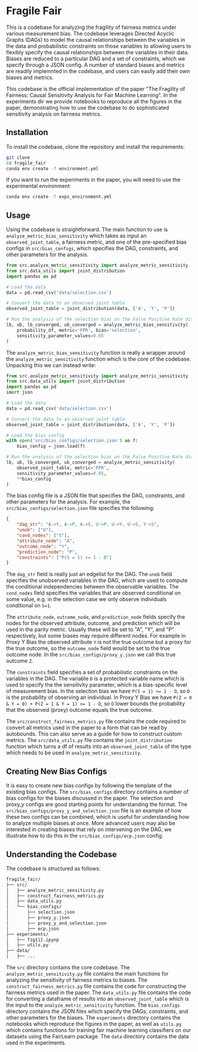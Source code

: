 # Fragile Fair

This is a codebase for analyzing the fragility of fairness metrics under various measurement bias. The codebase leverages Directed Acyclic Graphs (DAGs) to model the causal relationships between the variables in the data and probabilistic constraints on those variables to allowing users to flexibly specify the causal relationships between the variables in their data. Biases are reduced to a particular DAG and a set of constraints, which we specify through a JSON config. A number of standard biases and metrics are readily implemnted in the codebase, and users can easily add their own biases and metrics.

This codebase is the official implementation of the paper "The Fragility of Fairness: Causal Sensitivity Analysis for Fair Machine Learning". In the experiments dir we provide notebooks to reproduce all the figures in the paper, demonstrating how to use the codebase to do sophisticated sensitivity analysis on fairness metrics.

## Installation

To install the codebase, clone the repository and install the requirements:

```bash 
git clone
cd fragile_fair
conda env create -f environment.yml
```

If you want to run the experiments in the paper, you will need to use the experimental environment:

```bash
conda env create -f exps_environment.yml
```

## Usage

Using the codebase is straightforward. The main function to use is `analyze_metric_bias_sensitivity` which takes as input an `observed_joint_table`, a fairness metric, and one of the pre-specified bias configs in `src/bias_configs`, which specifies the DAG, constraints, and other parameters for the analysis.

```python
from src.analyze_metric_sensitivity import analyze_metric_sensitivity
from src.data_utils import joint_distribution
import pandas as pd

# Load the data
data = pd.read_csv('data/selection.csv')

# Convert the data to an observed joint table
observed_joint_table = joint_distribution(data, ['A', 'Y', 'P'])

# Run the analysis of the selection bias on the False Positive Rate disparity metric
lb, ub, lb_converged, ub_converged = analyze_metric_bias_sensitivity(
    probability_df, metric='FPR', bias='selection', 
    sensitivity_parameter_values=0.05
)
```

The `analyze_metric_bias_sensitivity` function is really a wrapper around the `analyze_metric_sensitivity` function which is the core of the codebase. Unpacking this we can instead write:

```python
from src.analyze_metric_sensitivity import analyze_metric_sensitivity
from src.data_utils import joint_distribution
import pandas as pd
imort json

# Load the data
data = pd.read_csv('data/selection.csv')

# Convert the data to an observed joint table
observed_joint_table = joint_distribution(data, ['A', 'Y', 'P'])

# Load the bias config
with open('src/bias_configs/selection.json') as f:
    bias_config = json.load(f)

# Run the analysis of the selection bias on the False Positive Rate disparity metric
lb, ub, lb_converged, ub_converged = analyze_metric_sensitivity(
    observed_joint_table, metric='FPR', 
    sensitivity_parameter_values=0.05, 
    **bias_config
)
```

The bias config file is a JSON file that specifies the DAG, constraints, and other parameters for the analysis. For example, the `src/bias_configs/selection.json` file specifies the following:

```json
{
    "dag_str": "A->Y, A->P, A->S, U->P, U->Y, U->S, Y->S",
    "unob": ["U"],
    "cond_nodes": ["S"],
    "attribute_node": "A",
    "outcome_node": "Y",
    "prediction_node": "P",
    "constraints": ["P(S = 1) >= 1 - D"]
}
```

The `dag_str` field is really just an edgelist for the DAG. The `unob` field specifies the unobserved variables in the DAG, which are used to compute the conditional independencies between the observable variables. The `cond_nodes` field specifies the variables that are observed conditional on some value, e.g. in the selection case we only observe individuals conditional on `S=1`.

The `attribute_node`, `outcome_node`, and `prediction_node` fields specify the nodes for the observed attribute, outcome, and prediction which will be used in the parity metric. Usually these will be set to "A", "Y", and "P" respectively, but some biases may require different nodes. For example in Proxy Y Bias the observed attribute `Y` is not the true outcome but a proxy for the true outcome, so the `outcome_node` field would be set to the true outcome node. In the `src/bias_configs/proxy_y.json` we call this true outcome `Z`.

The `constraints` field specifies a set of probabilistic constraints on the variables in the DAG. The variable `D` is a protected variable name which is used to specify the the sensitivity parameter, which is a bias-specific level of measurement bias. In the selection bias we have `P(S = 1) >= 1 - D`, so `D` is the probability of observing an individual. In Proxy Y Bias we have `P(Z = 0 & Y = 0) + P(Z = 1 & Y = 1) >= 1 - D`, so `D` lower bounds the probability that the observed (proxy) outcome equals the true outcome.

The `src/construct_fairness_metrics.py` file contains the code required to convert all metrics used in the paper to a form that can be read by autobounds. This can also serve as a guide for how to construct custom metrics. The `src/data_utils.py` file contains the `joint_distribution` function which turns a df of results into an `observed_joint_table` of the type which needs to be used in `analyze_metric_sensitivity`.

## Creating New Bias Configs

It is easy to create new bias configs by following the template of the existing bias configs. The `src/bias_configs` directory contains a number of bias configs for the biases discussed in the paper. The selection and proxy_y configs are good starting points for understanding the format. The `src/bias_configs/proxy_y_and_selection.json` file is an example of how these two configs can be combined, which is useful for understanding how to analyze multiple biases at once. More advanced users may also be interested in creating biases that rely on intervening on the DAG, we illustrate how to do this in the `src/bias_configs/ecp.json` config.

## Understanding the Codebase

The codebase is structured as follows:

```bash
fragile_fair/
├── src/
│   ├── analyze_metric_sensitivity.py
│   ├── construct_fairness_metrics.py
│   ├── data_utils.py
│   └── bias_configs/
│       ├── selection.json
│       ├── proxy_y.json
│       ├── proxy_y_and_selection.json
│       ├── ecp.json
├── experiments/
│   ├── fig{i}.ipynp
│   ├── utils.py
├── data/
│   ├── ...

```

The `src` directory contains the core codebase. The `analyze_metric_sensitivity.py` file contains the main functions for analyzing the sensitivity of fairness metrics to biases. The `construct_fairness_metrics.py` file contains the code for constructing the fairness metrics used in the paper. The `data_utils.py` file contains the code for converting a dataframe of results into an `observed_joint_table` which is the input to the `analyze_metric_sensitivity` function. The `bias_configs` directory contains the JSON files which specify the DAGs, constraints, and other parameters for the biases. The `experiments` directory contains the notebooks which reproduce the figures in the paper, as well as `utils.py` which contains functions for training fair machine learning classifiers on our datasets using the FairLearn package. The `data` directory contains the data used in the experiments.


